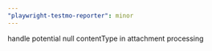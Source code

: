 ```yaml
---
"playwright-testmo-reporter": minor
---
```


handle potential null contentType in attachment processing
